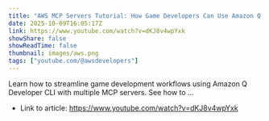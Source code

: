 ```yaml
---
title: "AWS MCP Servers Tutorial: How Game Developers Can Use Amazon Q with Blender, Unity &amp; Perforce"
date: 2025-10-09T16:05:17Z
link: https://www.youtube.com/watch?v=dKJ8v4wpYxk
showShare: false
showReadTime: false
thumbnail: images/aws.png
tags: ["youtube.com/@awsdevelopers"]
---
```

Learn how to streamline game development workflows using Amazon Q Developer CLI with multiple MCP servers. See how to ...

- Link to article: https://www.youtube.com/watch?v=dKJ8v4wpYxk